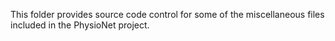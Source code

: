 This folder provides source code control for some of the miscellaneous files included in the PhysioNet project.